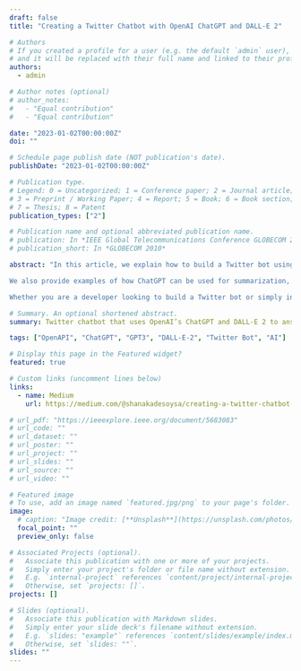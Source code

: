 ```yaml
---
draft: false
title: "Creating a Twitter Chatbot with OpenAI ChatGPT and DALL-E 2"

# Authors
# If you created a profile for a user (e.g. the default `admin` user), write the username (folder name) here
# and it will be replaced with their full name and linked to their profile.
authors:
  - admin

# Author notes (optional)
# author_notes:
#   - "Equal contribution"
#   - "Equal contribution"

date: "2023-01-02T00:00:00Z"
doi: ""

# Schedule page publish date (NOT publication's date).
publishDate: "2023-01-02T00:00:00Z"

# Publication type.
# Legend: 0 = Uncategorized; 1 = Conference paper; 2 = Journal article;
# 3 = Preprint / Working Paper; 4 = Report; 5 = Book; 6 = Book section;
# 7 = Thesis; 8 = Patent
publication_types: ["2"]

# Publication name and optional abbreviated publication name.
# publication: In *IEEE Global Telecommunications Conference GLOBECOM 2010*
# publication_short: In *GLOBECOM 2010*

abstract: "In this article, we explain how to build a Twitter bot using Python and OpenAI's ChatGPT and DALL-E 2. We provide step-by-step instructions on how to set up a Twitter developer account, an OpenAI account, and use the Python libraries Tweepy and OpenAI to build a bot that can answer questions and generate images based on keywords.

We also provide examples of how ChatGPT can be used for summarization, translation, and explanation, and how DALL-E 2 can be used to generate custom graphics and artwork, unique product designs, social media content, marketing materials, and eye-catching memes.

Whether you are a developer looking to build a Twitter bot or simply interested in exploring the capabilities of ChatGPT and DALL-E 2, this article is a great resource. Experiment and enjoy building things with cutting-edge technologies like ChatGPT and DALL-E 2!"

# Summary. An optional shortened abstract.
summary: Twitter chatbot that uses OpenAI’s ChatGPT and DALL-E 2 to answer questions and generate images. By following the steps outlined in this article, you can set up your own chatbot and start experimenting with these cutting-edge AI technologies.

tags: ["OpenAPI", "ChatGPT", "GPT3", "DALL-E-2", "Twitter Bot", "AI"]

# Display this page in the Featured widget?
featured: true

# Custom links (uncomment lines below)
links:
  - name: Medium
    url: https://medium.com/@shanakadesoysa/creating-a-twitter-chatbot-with-openai-chatgpt-and-dall-e-2-d6bbf2d0230b

# url_pdf: "https://ieeexplore.ieee.org/document/5683083"
# url_code: ""
# url_dataset: ""
# url_poster: ""
# url_project: ""
# url_slides: ""
# url_source: ""
# url_video: ""

# Featured image
# To use, add an image named `featured.jpg/png` to your page's folder.
image:
  # caption: "Image credit: [**Unsplash**](https://unsplash.com/photos/M5tzZtFCOfs)"
  focal_point: ""
  preview_only: false

# Associated Projects (optional).
#   Associate this publication with one or more of your projects.
#   Simply enter your project's folder or file name without extension.
#   E.g. `internal-project` references `content/project/internal-project/index.md`.
#   Otherwise, set `projects: []`.
projects: []

# Slides (optional).
#   Associate this publication with Markdown slides.
#   Simply enter your slide deck's filename without extension.
#   E.g. `slides: "example"` references `content/slides/example/index.md`.
#   Otherwise, set `slides: ""`.
slides: ""
---
```


<!-- {{% callout note %}}
Click the _Cite_ button above to demo the feature to enable visitors to import publication metadata into their reference management software.
{{% /callout %}}

{{% callout note %}}
Create your slides in Markdown - click the _Slides_ button to check out the example.
{{% /callout %}}

Supplementary notes can be added here, including [code, math, and images](https://wowchemy.com/docs/writing-markdown-latex/). -->
